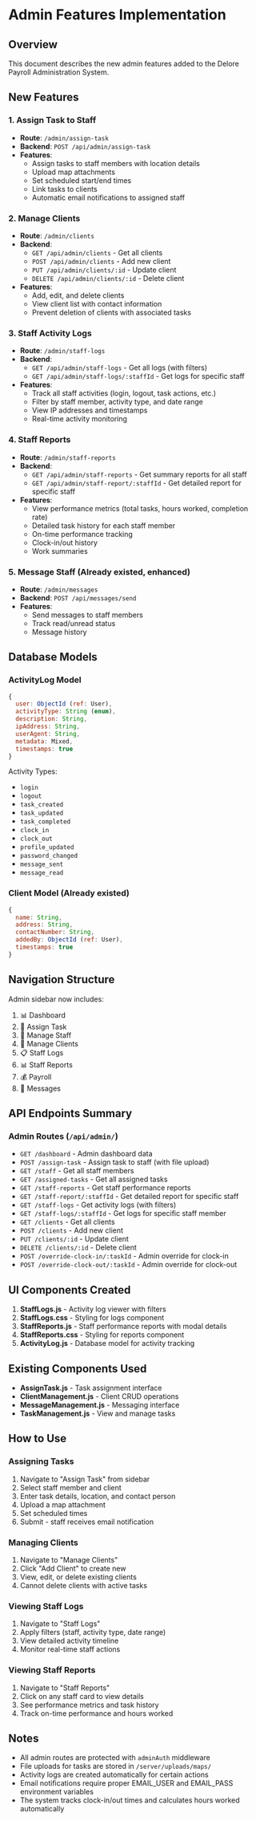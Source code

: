 # Admin Features Implementation

## Overview
This document describes the new admin features added to the Delore Payroll Administration System.

## New Features

### 1. **Assign Task to Staff**
- **Route**: `/admin/assign-task`
- **Backend**: `POST /api/admin/assign-task`
- **Features**:
  - Assign tasks to staff members with location details
  - Upload map attachments
  - Set scheduled start/end times
  - Link tasks to clients
  - Automatic email notifications to assigned staff

### 2. **Manage Clients**
- **Route**: `/admin/clients`
- **Backend**: 
  - `GET /api/admin/clients` - Get all clients
  - `POST /api/admin/clients` - Add new client
  - `PUT /api/admin/clients/:id` - Update client
  - `DELETE /api/admin/clients/:id` - Delete client
- **Features**:
  - Add, edit, and delete clients
  - View client list with contact information
  - Prevent deletion of clients with associated tasks

### 3. **Staff Activity Logs**
- **Route**: `/admin/staff-logs`
- **Backend**: 
  - `GET /api/admin/staff-logs` - Get all logs (with filters)
  - `GET /api/admin/staff-logs/:staffId` - Get logs for specific staff
- **Features**:
  - Track all staff activities (login, logout, task actions, etc.)
  - Filter by staff member, activity type, and date range
  - View IP addresses and timestamps
  - Real-time activity monitoring

### 4. **Staff Reports**
- **Route**: `/admin/staff-reports`
- **Backend**:
  - `GET /api/admin/staff-reports` - Get summary reports for all staff
  - `GET /api/admin/staff-report/:staffId` - Get detailed report for specific staff
- **Features**:
  - View performance metrics (total tasks, hours worked, completion rate)
  - Detailed task history for each staff member
  - On-time performance tracking
  - Clock-in/out history
  - Work summaries

### 5. **Message Staff** (Already existed, enhanced)
- **Route**: `/admin/messages`
- **Backend**: `POST /api/messages/send`
- **Features**:
  - Send messages to staff members
  - Track read/unread status
  - Message history

## Database Models

### ActivityLog Model
```javascript
{
  user: ObjectId (ref: User),
  activityType: String (enum),
  description: String,
  ipAddress: String,
  userAgent: String,
  metadata: Mixed,
  timestamps: true
}
```

Activity Types:
- `login`
- `logout`
- `task_created`
- `task_updated`
- `task_completed`
- `clock_in`
- `clock_out`
- `profile_updated`
- `password_changed`
- `message_sent`
- `message_read`

### Client Model (Already existed)
```javascript
{
  name: String,
  address: String,
  contactNumber: String,
  addedBy: ObjectId (ref: User),
  timestamps: true
}
```

## Navigation Structure

Admin sidebar now includes:
1. 📊 Dashboard
2. 📝 Assign Task
3. 👥 Manage Staff
4. 🏢 Manage Clients
5. 📋 Staff Logs
6. 📊 Staff Reports
7. 💰 Payroll
8. 💬 Messages

## API Endpoints Summary

### Admin Routes (`/api/admin/`)
- `GET /dashboard` - Admin dashboard data
- `POST /assign-task` - Assign task to staff (with file upload)
- `GET /staff` - Get all staff members
- `GET /assigned-tasks` - Get all assigned tasks
- `GET /staff-reports` - Get staff performance reports
- `GET /staff-report/:staffId` - Get detailed report for specific staff
- `GET /staff-logs` - Get activity logs (with filters)
- `GET /staff-logs/:staffId` - Get logs for specific staff member
- `GET /clients` - Get all clients
- `POST /clients` - Add new client
- `PUT /clients/:id` - Update client
- `DELETE /clients/:id` - Delete client
- `POST /override-clock-in/:taskId` - Admin override for clock-in
- `POST /override-clock-out/:taskId` - Admin override for clock-out

## UI Components Created

1. **StaffLogs.js** - Activity log viewer with filters
2. **StaffLogs.css** - Styling for logs component
3. **StaffReports.js** - Staff performance reports with modal details
4. **StaffReports.css** - Styling for reports component
5. **ActivityLog.js** - Database model for activity tracking

## Existing Components Used

- **AssignTask.js** - Task assignment interface
- **ClientManagement.js** - Client CRUD operations
- **MessageManagement.js** - Messaging interface
- **TaskManagement.js** - View and manage tasks

## How to Use

### Assigning Tasks
1. Navigate to "Assign Task" from sidebar
2. Select staff member and client
3. Enter task details, location, and contact person
4. Upload a map attachment
5. Set scheduled times
6. Submit - staff receives email notification

### Managing Clients
1. Navigate to "Manage Clients"
2. Click "Add Client" to create new
3. View, edit, or delete existing clients
4. Cannot delete clients with active tasks

### Viewing Staff Logs
1. Navigate to "Staff Logs"
2. Apply filters (staff, activity type, date range)
3. View detailed activity timeline
4. Monitor real-time staff actions

### Viewing Staff Reports
1. Navigate to "Staff Reports"
2. Click on any staff card to view details
3. See performance metrics and task history
4. Track on-time performance and hours worked

## Notes

- All admin routes are protected with `adminAuth` middleware
- File uploads for tasks are stored in `/server/uploads/maps/`
- Activity logs are created automatically for certain actions
- Email notifications require proper EMAIL_USER and EMAIL_PASS environment variables
- The system tracks clock-in/out times and calculates hours worked automatically

